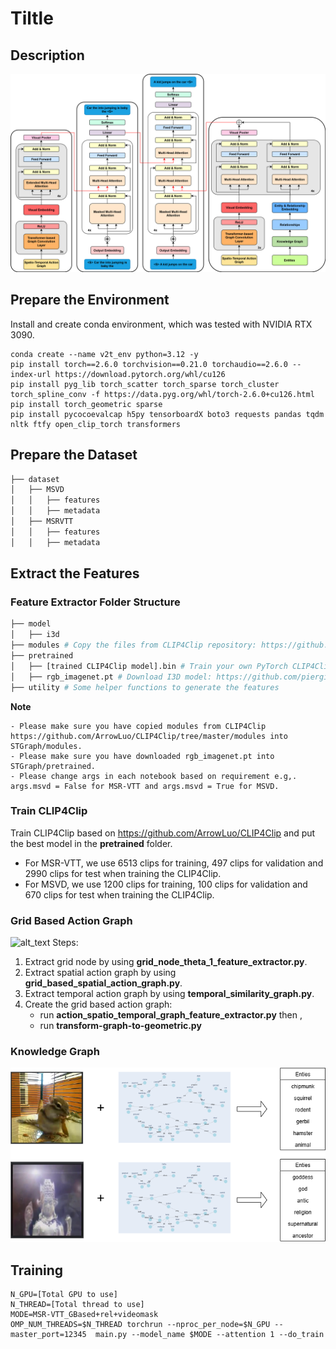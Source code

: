 # Tiltle
## Description
![alt_text](assets/MODEL.drawio.svg)
## Prepare the Environment 
Install and create conda environment, which was tested with NVIDIA RTX 3090.
```
conda create --name v2t_env python=3.12 -y
pip install torch==2.6.0 torchvision==0.21.0 torchaudio==2.6.0 --index-url https://download.pytorch.org/whl/cu126
pip install pyg_lib torch_scatter torch_sparse torch_cluster torch_spline_conv -f https://data.pyg.org/whl/torch-2.6.0+cu126.html
pip install torch_geometric sparse
pip install pycocoevalcap h5py tensorboardX boto3 requests pandas tqdm nltk ftfy open_clip_torch transformers 
```

## Prepare the Dataset
```bash
├── dataset
│   ├── MSVD
│   │   ├── features
│   │   ├── metadata
│   ├── MSRVTT
│   │   ├── features
│   │   ├── metadata
```

## Extract the Features
### Feature Extractor Folder Structure
```bash
├── model
│   ├── i3d
├── modules # Copy the files from CLIP4Clip repository: https://github.com/ArrowLuo/CLIP4Clip/tree/master/modules
├── pretrained 
│   ├── [trained CLIP4Clip model].bin # Train your own PyTorch CLIP4Clip model
│   ├── rgb_imagenet.pt # Download I3D model: https://github.com/piergiaj/pytorch-i3d/blob/master/models/rgb_imagenet.pt
├── utility # Some helper functions to generate the features
```

**Note** 
```
- Please make sure you have copied modules from CLIP4Clip https://github.com/ArrowLuo/CLIP4Clip/tree/master/modules into STGraph/modules.
- Please make sure you have downloaded rgb_imagenet.pt into STGraph/pretrained.
- Please change args in each notebook based on requirement e.g,. args.msvd = False for MSR-VTT and args.msvd = True for MSVD.
```

### Train CLIP4Clip
Train CLIP4Clip based on https://github.com/ArrowLuo/CLIP4Clip and put the best model in the **pretrained** folder.
   - For MSR-VTT, we use 6513 clips for training, 497 clips for validation and 2990 clips for test when training the CLIP4Clip.
   - For MSVD, we use 1200 clips for training, 100 clips for validation and 670 clips for test when training the CLIP4Clip.
### Grid Based Action Graph
![alt_text](assets/STG.drawio.svg)
Steps:
1. Extract grid node by using **grid_node_theta_1_feature_extractor.py**.
2. Extract spatial action graph by using **grid_based_spatial_action_graph.py**.
3. Extract temporal action graph by using **temporal_similarity_graph.py**.
4. Create the grid based action graph: 
   - run **action_spatio_temporal_graph_feature_extractor.py** then ,
   - run **transform-graph-to-geometric.py**

### Knowledge Graph
![alt_text](assets/KG.drawio.png)
## Training
```
N_GPU=[Total GPU to use]
N_THREAD=[Total thread to use]
MODE=MSR-VTT_GBased+rel+videomask
OMP_NUM_THREADS=$N_THREAD torchrun --nproc_per_node=$N_GPU --master_port=12345  main.py --model_name $MODE --attention 1 --do_train
```
